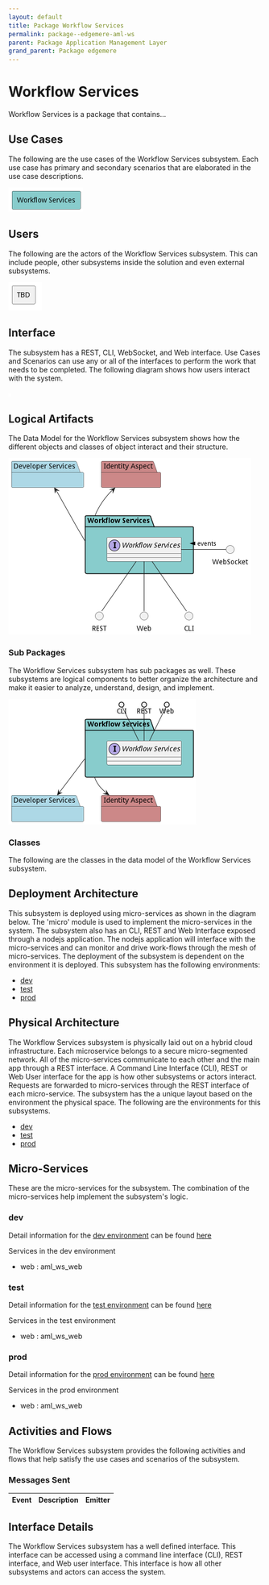```yaml
---
layout: default
title: Package Workflow Services
permalink: package--edgemere-aml-ws
parent: Package Application Management Layer
grand_parent: Package edgemere
---
```


# Workflow Services

Workflow Services is a package that contains...



## Use Cases

The following are the use cases of the Workflow Services subsystem. Each use case has primary and secondary scenarios
that are elaborated in the use case descriptions.



![UseCase Diagram](./usecases.png)

## Users

The following are the actors of the Workflow Services subsystem. This can include people, other subsystems
inside the solution and even external subsystems.



![User Interaction](./userinteraction.png)

## Interface

The subsystem has a REST, CLI, WebSocket, and Web interface. Use Cases and Scenarios can use any or all
of the interfaces to perform the work that needs to be completed. The following  diagram shows how
users interact with the system.

![Scenario Mappings Diagram](./scenariomapping.png)



## Logical Artifacts

The Data Model for the  Workflow Services subsystem shows how the different objects and classes of object interact
and their structure.

![Sub Package Diagram](./subpackage.png)

### Sub Packages

The Workflow Services subsystem has sub packages as well. These subsystems are logical components to better
organize the architecture and make it easier to analyze, understand, design, and implement.



![Logical Diagram](./logical.png)

### Classes

The following are the classes in the data model of the Workflow Services subsystem.




## Deployment Architecture

This subsystem is deployed using micro-services as shown in the diagram below. The 'micro' module is
used to implement the micro-services in the system. The subsystem also has an CLI, REST and Web Interface
exposed through a nodejs application. The nodejs application will interface with the micro-services and
can monitor and drive work-flows through the mesh of micro-services. The deployment of the subsystem is
dependent on the environment it is deployed. This subsystem has the following environments:
* [dev](environment--edgemere-aml-ws-dev)
* [test](environment--edgemere-aml-ws-test)
* [prod](environment--edgemere-aml-ws-prod)



## Physical Architecture

The Workflow Services subsystem is physically laid out on a hybrid cloud infrastructure. Each microservice belongs
to a secure micro-segmented network. All of the micro-services communicate to each other and the main app through a
REST interface. A Command Line Interface (CLI), REST or Web User interface for the app is how other subsystems or actors
interact. Requests are forwarded to micro-services through the REST interface of each micro-service. The subsystem has
the a unique layout based on the environment the physical space. The following are the environments for this
subsystems.
* [dev](environment--edgemere-aml-ws-dev)
* [test](environment--edgemere-aml-ws-test)
* [prod](environment--edgemere-aml-ws-prod)


## Micro-Services

These are the micro-services for the subsystem. The combination of the micro-services help implement
the subsystem's logic.


### dev

Detail information for the [dev environment](environment--edgemere-aml-ws-dev)
can be found [here](environment--edgemere-aml-ws-dev)

Services in the dev environment

* web : aml_ws_web


### test

Detail information for the [test environment](environment--edgemere-aml-ws-test)
can be found [here](environment--edgemere-aml-ws-test)

Services in the test environment

* web : aml_ws_web


### prod

Detail information for the [prod environment](environment--edgemere-aml-ws-prod)
can be found [here](environment--edgemere-aml-ws-prod)

Services in the prod environment

* web : aml_ws_web


## Activities and Flows
The Workflow Services subsystem provides the following activities and flows that help satisfy the use
cases and scenarios of the subsystem.




### Messages Sent

| Event | Description | Emitter |
|-------|-------------|---------|



## Interface Details
The Workflow Services subsystem has a well defined interface. This interface can be accessed using a
command line interface (CLI), REST interface, and Web user interface. This interface is how all other
subsystems and actors can access the system.


